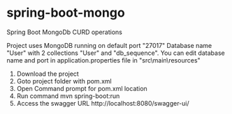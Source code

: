 # spring-boot-mongo
Spring Boot MongoDb CURD operations

Project uses MongoDB running on default port "27017"
Database name "User" with 2 collections "User" and "db_sequence".
You can edit database name and port in application.properties file in "src\main\resources"

1. Download the project
2. Goto project folder with pom.xml
3. Open Command prompt for pom.xml location
4. Run command mvn spring-boot:run
5. Access the swagger URL http://localhost:8080/swagger-ui/
